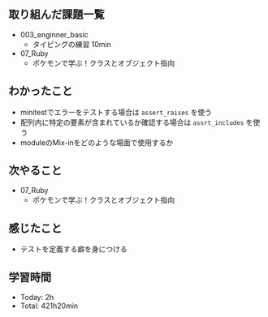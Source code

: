 ## 取り組んだ課題一覧
- 003_enginner_basic
  - タイピングの練習 10min
- 07_Ruby
  - ポケモンで学ぶ！クラスとオブジェクト指向
## わかったこと
- minitestでエラーをテストする場合は `assert_raises` を使う
- 配列内に特定の要素が含まれているか確認する場合は `assrt_includes` を使う
- moduleのMix-inをどのような場面で使用するか
## 次やること
- 07_Ruby
  - ポケモンで学ぶ！クラスとオブジェクト指向
## 感じたこと
- テストを定義する癖を身につける
## 学習時間
- Today: 2h
- Total: 421h20min